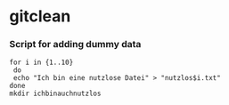 # gitclean

### Script for adding dummy data
```
for i in {1..10}
 do
 echo "Ich bin eine nutzlose Datei" > "nutzlos$i.txt"
done
mkdir ichbinauchnutzlos
```
